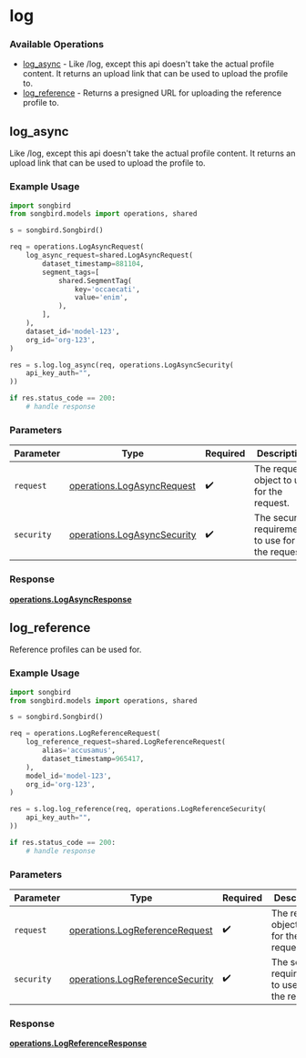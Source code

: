 # log

### Available Operations

* [log_async](#log_async) - Like /log, except this api doesn't take the actual profile content. It returns an upload link that can be used to upload the profile to.
* [log_reference](#log_reference) - Returns a presigned URL for uploading the reference profile to.

## log_async

Like /log, except this api doesn't take the actual profile content. It returns an upload link that can be used to upload the profile to.

### Example Usage

```python
import songbird
from songbird.models import operations, shared

s = songbird.Songbird()

req = operations.LogAsyncRequest(
    log_async_request=shared.LogAsyncRequest(
        dataset_timestamp=881104,
        segment_tags=[
            shared.SegmentTag(
                key='occaecati',
                value='enim',
            ),
        ],
    ),
    dataset_id='model-123',
    org_id='org-123',
)

res = s.log.log_async(req, operations.LogAsyncSecurity(
    api_key_auth="",
))

if res.status_code == 200:
    # handle response
```

### Parameters

| Parameter                                                                  | Type                                                                       | Required                                                                   | Description                                                                |
| -------------------------------------------------------------------------- | -------------------------------------------------------------------------- | -------------------------------------------------------------------------- | -------------------------------------------------------------------------- |
| `request`                                                                  | [operations.LogAsyncRequest](../../models/operations/logasyncrequest.md)   | :heavy_check_mark:                                                         | The request object to use for the request.                                 |
| `security`                                                                 | [operations.LogAsyncSecurity](../../models/operations/logasyncsecurity.md) | :heavy_check_mark:                                                         | The security requirements to use for the request.                          |


### Response

**[operations.LogAsyncResponse](../../models/operations/logasyncresponse.md)**


## log_reference

Reference profiles can be used for.

### Example Usage

```python
import songbird
from songbird.models import operations, shared

s = songbird.Songbird()

req = operations.LogReferenceRequest(
    log_reference_request=shared.LogReferenceRequest(
        alias='accusamus',
        dataset_timestamp=965417,
    ),
    model_id='model-123',
    org_id='org-123',
)

res = s.log.log_reference(req, operations.LogReferenceSecurity(
    api_key_auth="",
))

if res.status_code == 200:
    # handle response
```

### Parameters

| Parameter                                                                          | Type                                                                               | Required                                                                           | Description                                                                        |
| ---------------------------------------------------------------------------------- | ---------------------------------------------------------------------------------- | ---------------------------------------------------------------------------------- | ---------------------------------------------------------------------------------- |
| `request`                                                                          | [operations.LogReferenceRequest](../../models/operations/logreferencerequest.md)   | :heavy_check_mark:                                                                 | The request object to use for the request.                                         |
| `security`                                                                         | [operations.LogReferenceSecurity](../../models/operations/logreferencesecurity.md) | :heavy_check_mark:                                                                 | The security requirements to use for the request.                                  |


### Response

**[operations.LogReferenceResponse](../../models/operations/logreferenceresponse.md)**

